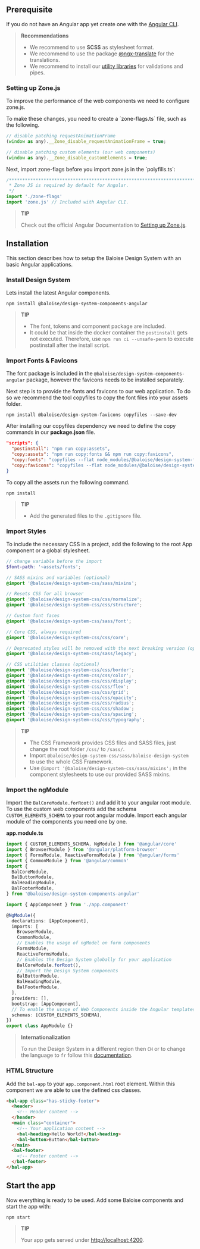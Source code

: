 ## Prerequisite

If you do not have an Angular app yet create one with the [Angular CLI](https://angular.io/guide/setup-local).

> **Recommendations**
>
> - We recommend to use **SCSS** as stylesheet format.
> - We recommend to use the package [@ngx-translate](https://github.com/ngx-translate/core) for the translations.
> - We recommend to install our [utility libraries](https://github.com/baloise/web-app-utils) for validations and pipes.

<!-- ### Deep import config

To use/ignore deep imports in an Angular applications create a file called `ngcc.config.js` in the root folder and add the following content.

```javascript
module.exports = {
  packages: {
    '@baloise/design-system-components-angular': {
      ignorableDeepImportMatchers: [/@baloise\//],
    },
  },
}
``` -->

### Setting up Zone.js

To improve the performance of the web components we need to configure zone.js.

To make these changes, you need to create a ´zone-flags.ts´ file, such as the following.

```javascript
// disable patching requestAnimationFrame
(window as any).__Zone_disable_requestAnimationFrame = true;

// disable patching custom elements (our web components)
(window as any).__Zone_disable_customElements = true;
```

Next, import zone-flags before you import zone.js in the ´polyfills.ts´:

```typescript
/***************************************************************************************************
 * Zone JS is required by default for Angular.
 */
import './zone-flags'
import 'zone.js' // Included with Angular CLI.
```

> **TIP**
>
> Check out the official Angular Documentation to [Setting up Zone.js](https://angular.io/guide/zone#setting-up-zonejs).

## Installation

This section describes how to setup the Baloise Design System with an basic Angular applications.

### Install Design System

Lets install the latest Angular components.

```
npm install @baloise/design-system-components-angular
```

> **TIP**
>
> - The font, tokens and component package are included.
> - It could be that inside the docker container the `postinstall` gets not executed. Therefore, use `npm run ci --unsafe-perm` to execute postinstall after the install script.

### Import Fonts & Favicons

The font package is included in the `@baloise/design-system-components-angular` package, however the favicons needs to be installed separately.

Next step is to provide the fonts and favicons to our web application.
To do so we recommend the tool copyfiles to copy the font files into your assets folder.

```
npm install @baloise/design-system-favicons copyfiles --save-dev
```

After installing our copyfiles dependency we need to define the copy commands in our **package.json** file.

```json
"scripts": {
  "postinstall": "npm run copy:assets",
  "copy:assets": "npm run copy:fonts && npm run copy:favicons",
  "copy:fonts": "copyfiles --flat node_modules/@baloise/design-system-fonts/lib/* src/assets/fonts",
  "copy:favicons": "copyfiles --flat node_modules/@baloise/design-system-favicons/icons/primary/* src/assets/favicons"
}
```

To copy all the assets run the following command.

```
npm install
```

> **TIP**
>
> - Add the generated files to the `.gitignore` file.

### Import Styles

To include the necessary CSS in a project, add the following to the root App component or a global stylesheet.

```scss
// change variable before the import
$font-path: '~assets/fonts';

// SASS mixins and variables (optional)
@import '@baloise/design-system-css/sass/mixins';

// Resets CSS for all browser
@import '@baloise/design-system-css/css/normalize';
@import '@baloise/design-system-css/css/structure';

// Custom font faces
@import '@baloise/design-system-css/sass/font';

// Core CSS, always required
@import '@baloise/design-system-css/css/core';

// Deprecated styles will be removed with the next breaking version (optional)
@import '@baloise/design-system-css/sass/legacy';

// CSS utilities classes (optional)
@import '@baloise/design-system-css/css/border';
@import '@baloise/design-system-css/css/color';
@import '@baloise/design-system-css/css/display';
@import '@baloise/design-system-css/css/flex';
@import '@baloise/design-system-css/css/grid';
@import '@baloise/design-system-css/css/opacity';
@import '@baloise/design-system-css/css/radius';
@import '@baloise/design-system-css/css/shadow';
@import '@baloise/design-system-css/css/spacing';
@import '@baloise/design-system-css/css/typography';
```

> **TIP**
>
> - The CSS Framework provides CSS files and SASS files, just change the root folder `/css/` to `/sass/`.
> - Import `@baloise/design-system-css/sass/baloise-design-system` to use the whole CSS Framework.
> - Use `@import '@baloise/design-system-css/sass/mixins';` in the component stylesheets to use our provided SASS mixins.

### Import the ngModule

Import the `BalCoreModule.forRoot()` and add it to your angular root module. To use the custom web components add the schema `CUSTOM_ELEMENTS_SCHEMA` to your root angular module.
Import each angular module of the components you need one by one.

**app.module.ts**

```typescript
import { CUSTOM_ELEMENTS_SCHEMA, NgModule } from '@angular/core'
import { BrowserModule } from '@angular/platform-browser'
import { FormsModule, ReactiveFormsModule } from '@angular/forms'
import { CommonModule } from '@angular/common'
import {
  BalCoreModule,
  BalButtonModule,
  BalHeadingModule,
  BalFooterModule,
} from '@baloise/design-system-components-angular'

import { AppComponent } from './app.component'

@NgModule({
  declarations: [AppComponent],
  imports: [
    BrowserModule,
    CommonModule,
    // Enables the usage of ngModel on form components
    FormsModule,
    ReactiveFormsModule,
    // Enables the Design System globally for your application
    BalCoreModule.forRoot(),
    // Import the Design System components
    BalButtonModule,
    BalHeadingModule,
    BalFooterModule,
  ],
  providers: [],
  bootstrap: [AppComponent],
  // To enable the usage of Web Components inside the Angular templates.
  schemas: [CUSTOM_ELEMENTS_SCHEMA],
})
export class AppModule {}
```

> **Internationalization**
>
> To run the Design System in a different region then `CH` or to change the language to `fr` follow this [documentation](https://baloise-design-system.vercel.app/?path=/docs/development-guides-internationalization--page).

### HTML Structure

Add the `bal-app` to your `app.component.html` root element. Within this component we are able to use the defined css classes.

```html
<bal-app class="has-sticky-footer">
  <header>
    <!-- Header content -->
  </header>
  <main class="container">
    <!-- Your application content -->
    <bal-heading>Hello World!</bal-heading>
    <bal-button>Button</bal-button>
  </main>
  <bal-footer>
    <!-- Footer content -->
  </bal-footer>
</bal-app>
```

<!-- ### Improve initial page load

The browser needs some time to load the web-components, because of that when the page is loaded we see some unfinished layout.
To avoid that set the below style tag into your head of the `index.html`. This will hide the app content until the web-components are ready.

```html
<style>
  .bal-body {
    visibility: hidden;
  }
</style>
```

Next set the class `.bal-body` to your app container. In the most cases it is the body element of your `index.html`. -->

## Start the app

Now everything is ready to be used. Add some Baloise components and start the app with:

```
npm start
```

> **TIP**
>
> Your app gets served under [http://localhost:4200](http://localhost:4200).
